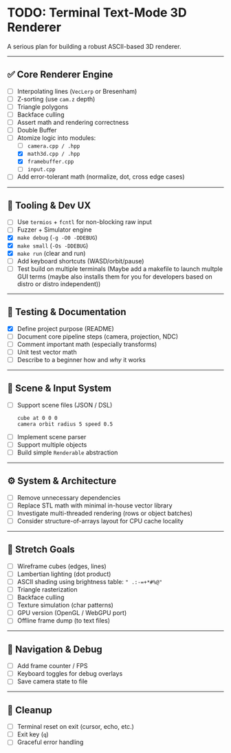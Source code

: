 # TODO: Terminal Text-Mode 3D Renderer

A serious plan for building a robust ASCII-based 3D renderer.

---

## ✅ Core Renderer Engine

- [ ] Interpolating lines (`VecLerp` or Bresenham)
- [ ] Z-sorting (use `cam.z` depth)
- [ ] Triangle polygons
- [ ] Backface culling
- [ ] Assert math and rendering correctness
- [ ] Double Buffer
- [ ] Atomize logic into modules:
  - [ ] `camera.cpp / .hpp`
  - [X] `math3d.cpp / .hpp`
  - [X] `framebuffer.cpp`
  - [ ] `input.cpp`
- [ ] Add error-tolerant math (normalize, dot, cross edge cases)

---

## 🧪 Tooling & Dev UX

- [ ] Use `termios` + `fcntl` for non-blocking raw input
- [ ] Fuzzer + Simulator engine
- [X] `make debug` (`-g -O0 -DDEBUG`)
- [X] `make small` (`-Os -DDEBUG`)
- [X] `make run` (clear and run)
- [ ] Add keyboard shortcuts (WASD/orbit/pause)
- [ ] Test build on multiple terminals (Maybe add a makefile to launch multple GUI terms (maybe also installs them for you for developers based on distro or distro independent))

---

## 🧠 Testing & Documentation

- [X] Define project purpose (README)
- [ ] Document core pipeline steps (camera, projection, NDC)
- [ ] Comment important math (especially transforms)
- [ ] Unit test vector math
- [ ] Describe to a beginner how and *why* it works

---

## 🔄 Scene & Input System

- [ ] Support scene files (JSON / DSL)
    ```
    cube at 0 0 0
    camera orbit radius 5 speed 0.5
    ```
- [ ] Implement scene parser
- [ ] Support multiple objects
- [ ] Build simple `Renderable` abstraction

---

## ⚙️ System & Architecture

- [ ] Remove unnecessary dependencies
- [ ] Replace STL math with minimal in-house vector library
- [ ] Investigate multi-threaded rendering (rows or object batches)
- [ ] Consider structure-of-arrays layout for CPU cache locality

---

## 🌌 Stretch Goals

- [ ] Wireframe cubes (edges, lines)
- [ ] Lambertian lighting (dot product)
- [ ] ASCII shading using brightness table:
    `" .:-=+*#%@"`
- [ ] Triangle rasterization
- [ ] Backface culling
- [ ] Texture simulation (char patterns)
- [ ] GPU version (OpenGL / WebGPU port)
- [ ] Offline frame dump (to text files)

---

## 🧭 Navigation & Debug

- [ ] Add frame counter / FPS
- [ ] Keyboard toggles for debug overlays
- [ ] Save camera state to file

---

## 🧼 Cleanup

- [ ] Terminal reset on exit (cursor, echo, etc.)
- [ ] Exit key (`q`)
- [ ] Graceful error handling
